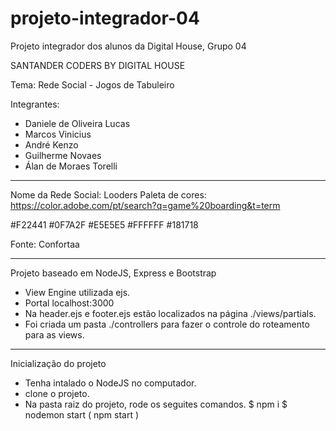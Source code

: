 # projeto-integrador-04
Projeto integrador dos alunos da Digital House, Grupo 04

SANTANDER CODERS BY DIGITAL HOUSE

Tema: Rede Social - Jogos de Tabuleiro

Integrantes:
- Daniele de Oliveira Lucas
- Marcos Vinicius
- André Kenzo
- Guilherme Novaes
- Álan de Moraes Torelli 

*********

Nome da Rede Social: Looders
Paleta de cores: https://color.adobe.com/pt/search?q=game%20boarding&t=term

#F22441
#0F7A2F
#E5E5E5
#FFFFFF
#181718

Fonte: Confortaa
	
*********

Projeto baseado em NodeJS, Express e Bootstrap
- View Engine utilizada ejs.
- Portal localhost:3000
- Na header.ejs e footer.ejs estão localizados na página ./views/partials.
- Foi criada um pasta ./controllers para fazer o controle do roteamento para as views.

*********

Inicialização do projeto

- Tenha intalado o NodeJS no computador.
- clone o projeto.
- Na pasta raiz do projeto, rode os seguites comandos.
$ npm i
$ nodemon start ( npm start )
